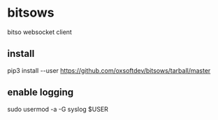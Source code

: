 # bitsows
bitso websocket client

## install
pip3 install --user https://github.com/oxsoftdev/bitsows/tarball/master

## enable logging
sudo usermod -a -G syslog $USER
